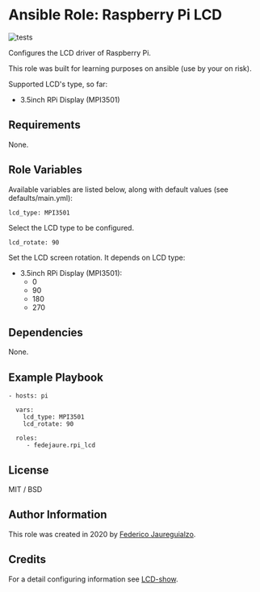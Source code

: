 Ansible Role: Raspberry Pi LCD
==============================

![tests](https://github.com/fedejaure/ansible-role-rpi-lcd/workflows/tests/badge.svg)

Configures the LCD driver of Raspberry Pi.

This role was built for learning purposes on ansible (use by your on risk).

Supported LCD's type, so far:

  * 3.5inch RPi Display (MPI3501)

Requirements
------------

None.

Role Variables
--------------

Available variables are listed below, along with default values (see defaults/main.yml):

    lcd_type: MPI3501

Select the LCD type to be configured.

    lcd_rotate: 90

Set the LCD screen rotation. It depends on LCD type:

  * 3.5inch RPi Display (MPI3501):
    - 0
    - 90
    - 180
    - 270

Dependencies
------------

None.

Example Playbook
----------------

    - hosts: pi

      vars:
        lcd_type: MPI3501
        lcd_rotate: 90

      roles:
         - fedejaure.rpi_lcd

License
-------

MIT / BSD

Author Information
------------------

This role was created in 2020 by [Federico Jaureguialzo][fedejaure].

Credits
-------

For a detail configuring information see [LCD-show][LCD-show].


[fedejaure]: https://github.com/fedejaure
[LCD-show]: https://github.com/goodtft/LCD-show
